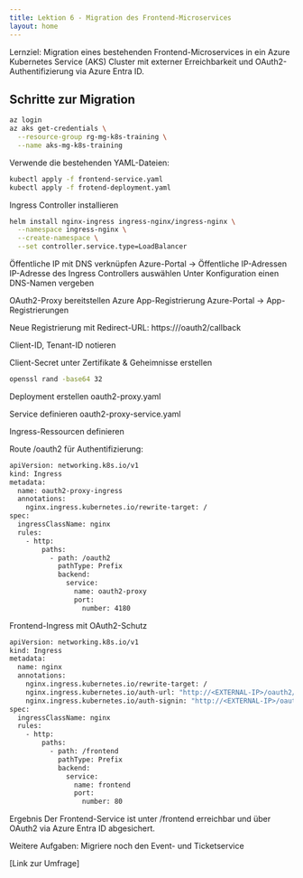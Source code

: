 ```yaml
---
title: Lektion 6 - Migration des Frontend-Microservices
layout: home
---
```


Lernziel: Migration eines bestehenden Frontend-Microservices in ein Azure Kubernetes Service (AKS) Cluster mit externer Erreichbarkeit und OAuth2-Authentifizierung via Azure Entra ID.

## Schritte zur Migration

```bash
az login
az aks get-credentials \
  --resource-group rg-mg-k8s-training \
  --name aks-mg-k8s-training
```

Verwende die bestehenden YAML-Dateien:

```bash
kubectl apply -f frontend-service.yaml
kubectl apply -f frotend-deployment.yaml
```

Ingress Controller installieren

```bash
helm install nginx-ingress ingress-nginx/ingress-nginx \
  --namespace ingress-nginx \
  --create-namespace \
  --set controller.service.type=LoadBalancer
```

Öffentliche IP mit DNS verknüpfen
Azure-Portal -> Öffentliche IP-Adressen
IP-Adresse des Ingress Controllers auswählen
Unter Konfiguration einen DNS-Namen vergeben

OAuth2-Proxy bereitstellen
Azure App-Registrierung
Azure-Portal → App-Registrierungen

Neue Registrierung mit Redirect-URL: https://<DOMAIN>/oauth2/callback

Client-ID, Tenant-ID notieren

Client-Secret unter Zertifikate & Geheimnisse erstellen

```bash
openssl rand -base64 32
```

Deployment erstellen oauth2-proxy.yaml

Service definieren oauth2-proxy-service.yaml

Ingress-Ressourcen definieren

Route /oauth2 für Authentifizierung:

```bash
apiVersion: networking.k8s.io/v1
kind: Ingress
metadata:
  name: oauth2-proxy-ingress
  annotations:
    nginx.ingress.kubernetes.io/rewrite-target: /
spec:
  ingressClassName: nginx
  rules:
    - http:
        paths:
          - path: /oauth2
            pathType: Prefix
            backend:
              service:
                name: oauth2-proxy
                port:
                  number: 4180
```

Frontend-Ingress mit OAuth2-Schutz

```bash
apiVersion: networking.k8s.io/v1
kind: Ingress
metadata:
  name: nginx
  annotations:
    nginx.ingress.kubernetes.io/rewrite-target: /
    nginx.ingress.kubernetes.io/auth-url: "http://<EXTERNAL-IP>/oauth2/auth"
    nginx.ingress.kubernetes.io/auth-signin: "http://<EXTERNAL-IP>/oauth2/start?rd=$request_uri"
spec:
  ingressClassName: nginx
  rules:
    - http:
        paths:
          - path: /frontend
            pathType: Prefix
            backend:
              service:
                name: frontend
                port:
                  number: 80
```

Ergebnis
Der Frontend-Service ist unter /frontend erreichbar und über OAuth2 via Azure Entra ID abgesichert.

Weitere Aufgaben: Migriere noch den Event- und Ticketservice

[Link zur Umfrage]

